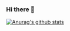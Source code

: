 ### Hi there 👋

<!--
**ritsuxis/ritsuxis** is a ✨ _special_ ✨ repository because its `README.md` (this file) appears on your GitHub profile.

Here are some ideas to get you started:

- 🔭 I’m currently working on ...
- 🌱 I’m currently learning ...
- 👯 I’m looking to collaborate on ...
- 🤔 I’m looking for help with ...
- 💬 Ask me about ...
- 📫 How to reach me: ...
- 😄 Pronouns: ...
- ⚡ Fun fact: ...
-->
[![Anurag's github stats](https://github-readme-stats.vercel.app/api?username=ritsuxis&show_icons=true&theme=tokyonight)](https://github.com/anuraghazra/github-readme-stats&count_private=true)
